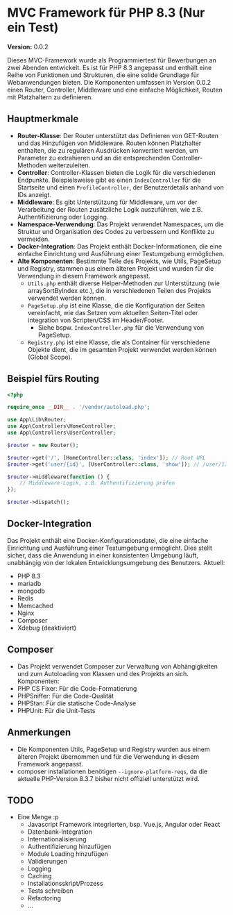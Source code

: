 # MVC Framework für PHP 8.3 (Nur ein Test)

**Version:** 0.0.2

Dieses MVC-Framework wurde als Programmiertest für Bewerbungen an zwei Abenden entwickelt.
Es ist für PHP 8.3 angepasst und enthält eine Reihe von Funktionen und Strukturen, die eine solide Grundlage für 
Webanwendungen bieten. Die Komponenten umfassen in Version 0.0.2 einen Router, Controller, Middleware und eine einfache Möglichkeit, 
Routen mit Platzhaltern zu definieren.

## Hauptmerkmale

- **Router-Klasse**: Der Router unterstützt das Definieren von GET-Routen und das Hinzufügen von Middleware. Routen können Platzhalter enthalten, die zu regulären Ausdrücken konvertiert werden, um Parameter zu extrahieren und an die entsprechenden Controller-Methoden weiterzuleiten.
- **Controller**: Controller-Klassen bieten die Logik für die verschiedenen Endpunkte. Beispielsweise gibt es einen `IndexController` für die Startseite und einen `ProfileController`, der Benutzerdetails anhand von IDs anzeigt.
- **Middleware**: Es gibt Unterstützung für Middleware, um vor der Verarbeitung der Routen zusätzliche Logik auszuführen, wie z.B. Authentifizierung oder Logging.
- **Namespace-Verwendung**: Das Projekt verwendet Namespaces, um die Struktur und Organisation des Codes zu verbessern und Konflikte zu vermeiden.
- **Docker-Integration**: Das Projekt enthält Docker-Informationen, die eine einfache Einrichtung und Ausführung einer Testumgebung ermöglichen.
- **Alte Komponenten**: Bestimmte Teile des Projekts, wie Utils, PageSetup und Registry, stammen aus einem älteren Projekt und wurden für die Verwendung in diesem Framework angepasst.
  - `Utils.php` enthält diverse Helper-Methoden zur Unterstützung (wie arraySortByIndex etc.), die in verschiedenen Teilen des Projekts verwendet werden können.
  - `PageSetup.php` ist eine Klasse, die die Konfiguration der Seiten vereinfacht, wie das Setzen vom aktuellen Seiten-Titel oder integration von Scripten/CSS im Header/Footer.
    - Siehe bspw. `IndexController.php` für die Verwendung von PageSetup.
  - `Registry.php` ist eine Klasse, die als Container für verschiedene Objekte dient, die im gesamten Projekt verwendet werden können (Global Scope).

## Beispiel fürs Routing

```php
<?php

require_once __DIR__ . '/vendor/autoload.php';

use App\Lib\Router;
use App\Controllers\HomeController;
use App\Controllers\UserController;

$router = new Router();

$router->get('/', [HomeController::class, 'index']); // Root URL
$router->get('user/{id}', [UserController::class, 'show']); // /user/123 URL

$router->middleware(function () {
    // Middleware-Logik, z.B. Authentifizierung prüfen
});

$router->dispatch();
```

## Docker-Integration
Das Projekt enthält eine Docker-Konfigurationsdatei, die eine einfache Einrichtung und Ausführung einer Testumgebung ermöglicht. 
Dies stellt sicher, dass die Anwendung in einer konsistenten Umgebung läuft, unabhängig von der lokalen Entwicklungsumgebung des Benutzers.
Aktuell:
- PHP 8.3
- mariadb
- mongodb
- Redis
- Memcached
- Nginx
- Composer
- Xdebug (deaktiviert)

## Composer
- Das Projekt verwendet Composer zur Verwaltung von Abhängigkeiten und zum Autoloading von Klassen und des Projekts an sich.
Komponenten:
- PHP CS Fixer: Für die Code-Formatierung
- PHPSniffer: Für die Code-Qualität
- PHPStan: Für die statische Code-Analyse
- PHPUnit: Für die Unit-Tests

## Anmerkungen
- Die Komponenten Utils, PageSetup und Registry wurden aus einem älteren Projekt übernommen und für die Verwendung in diesem Framework angepasst.
- composer installationen benötigen `--ignore-platform-reqs`, da die aktuelle PHP-Version 8.3.7 bisher nicht offiziell unterstützt wird.

## TODO
- Eine Menge :p
  - Javascript Framework integrierten, bsp. Vue.js, Angular oder React
  - Datenbank-Integration
  - Internationalisierung
  - Authentifizierung hinzufügen
  - Module Loading hinzufügen
  - Validierungen
  - Logging
  - Caching 
  - Installationsskript/Prozess
  - Tests schreiben
  - Refactoring
  - ...
